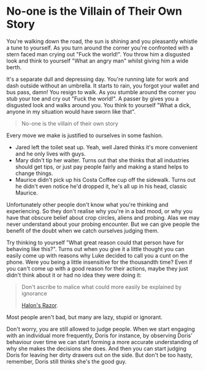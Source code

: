 # No-one is the Villain of Their Own Story

You're walking down the road, the sun is shining and you pleasantly whistle a tune to yourself. As you turn around the corner you're confronted with a stern faced man crying out "Fuck the world!". You throw him a disgusted look and think to yourself "What an angry man" whilst giving him a wide berth.

It's a separate dull and depressing day. You're running late for work and dash outside without an umbrella. It starts to rain, you forgot your wallet and bus pass, damn! You resign to walk. As you stumble around the corner you stub your toe and cry out "Fuck the world!". A passer by gives you a disgusted look and walks around you. You think to yourself "What a dick, anyone in my situation would have sworn like that".

> No-one is the villain of their own story

Every move we make is justified to ourselves in some fashion.

- Jared left the toilet seat up. Yeah, well Jared thinks it's more convenient and he only lives with guys.
- Mary didn't tip her waiter. Turns out that she thinks that all industries should get tips, or just pay people fairly and making a stand helps to change things.
- Maurice didn't pick up his Costa Coffee cup off the sidewalk. Turns out he didn't even notice he'd dropped it, he's all up in his head, classic Maurice.

Unfortunately other people don't know what you're thinking and experiencing. So they don't realise why you're in a bad mood, or why you have that obscure belief about crop circles, aliens and probing. Alas we may never understand about your probing encounter. But we can give people the benefit of the doubt when we catch ourselves judging them.

Try thinking to yourself "What great reason could that person have for behaving like this?". Turns out when you give it a little thought you can easily come up with reasons why Luke decided to call you a cunt on the phone. Were you being a little insensitive for the thousandth time? Even if you can't come up with a good reason for their actions, maybe they just didn't think about it or had no idea they were doing it:

> Don't ascribe to malice what could more easily be explained by ignorance
>
> [Halon's Razor](<[https://simple.wikipedia.org/wiki/Hanlon%27s_razor](https://simple.wikipedia.org/wiki/Hanlon's_razor)>).

Most people aren't bad, but many are lazy, stupid or ignorant.

Don't worry, you are still allowed to judge people. When we start engaging with an individual more frequently, Doris for instance, by observing Doris' behaviour over time we can start forming a more accurate understanding of why she makes the decisions she does. And then you can start judging Doris for leaving her dirty drawers out on the side. But don't be too hasty, remember, Doris still thinks she's the good guy.
